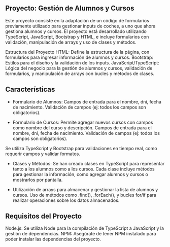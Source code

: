 ## Proyecto: Gestión de Alumnos y Cursos
Este proyecto consiste en la adaptación de un código de formularios previamente utilizado para gestionar inputs de coches, a uno que ahora gestiona alumnos y cursos. El proyecto está desarrollado utilizando TypeScript, JavaScript, Bootstrap y HTML, e incluye formularios con validación, manipulación de arrays y uso de clases y métodos.

Estructura del Proyecto
HTML: Define la estructura de la página, con formularios para ingresar información de alumnos y cursos.
Bootstrap: Estilos para el diseño y la validación de los inputs.
JavaScript/TypeScript: Lógica del negocio para la gestión de alumnos y cursos, validación de formularios, y manipulación de arrays con bucles y métodos de clases.

## Características
- Formulario de Alumnos:
Campos de entrada para el nombre, dni, fecha de nacimiento.
Validación de campos (ej: todos los campos son obligatorios).

- Formulario de Cursos:
Permite agregar nuevos cursos con campos como nombre del curso y descripción.
Campos de entrada para el nombre, dni, fecha de nacimiento.
Validación de campos (ej: todos los campos son obligatorios).

Se utiliza TypeScript y Bootstrap para validaciones en tiempo real, como requerir campos y validar formatos.

- Clases y Métodos: Se han creado clases en TypeScript para representar tanto a los alumnos como a los cursos. Cada clase incluye métodos para gestionar la información, como agregar alumnos y cursos o mostrarlos por pantalla.

- Utilización de arrays para almacenar y gestionar la lista de alumnos y cursos. Uso de métodos como .find(), .forEach(), y bucles for/if para realizar operaciones sobre los datos almacenados.

## Requisitos del Proyecto
Node.js: Se utiliza Node para la compilación de TypeScript a JavaScript y la gestión de dependencias.
NPM: Asegúrate de tener NPM instalado para poder instalar las dependencias del proyecto.
